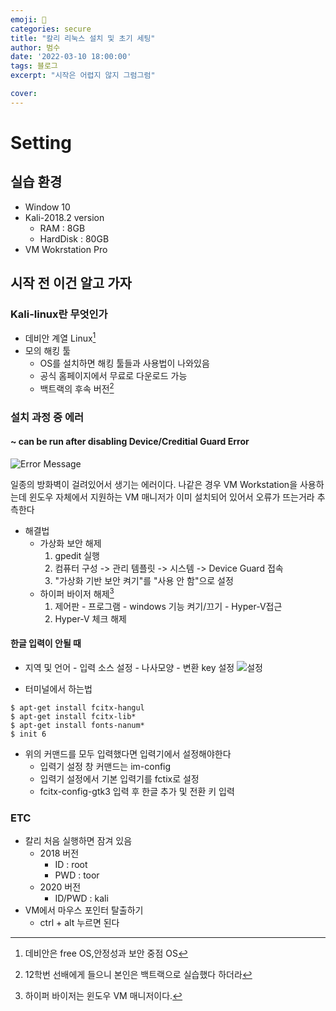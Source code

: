 ```yaml
---
emoji: 🏃
categories: secure
title: "칼리 리눅스 설치 및 초기 세팅"
author: 범수
date: '2022-03-10 18:00:00'
tags: 블로그
excerpt: "시작은 어렵지 않지 그럼그럼"

cover: 
---
```


# Setting

## 실습 환경

- Window 10
- Kali-2018.2 version
  - RAM : 8GB
  - HardDisk : 80GB
- VM Wokrstation Pro

## 시작 전 이건 알고 가자

### Kali-linux란 무엇인가

[^1]: 데비안은 free OS,안정성과 보안 중점 OS
[^2]: 12학번 선배에게 들으니 본인은 백트랙으로 실습했다 하더라

- 데비안 계열 Linux[^1]
- 모의 해킹 툴
  - OS를 설치하면 해킹 툴들과 사용법이 나와있음
  - 공식 홈페이지에서 무료로 다운로드 가능
  - 백트랙의 후속 버전[^2]

### 설치 과정 중 에러

#### ~ can be run after disabling Device/Creditial Guard Error

![Error Message](https://user-images.githubusercontent.com/37897508/80946668-82f32e80-8e29-11ea-878f-e3419f0154df.PNG)

일종의 방화벽이 걸려있어서 생기는 에러이다. 나같은 경우 VM Workstation을 사용하는데 윈도우 자체에서 지원하는 VM 매니저가 이미 설치되어 있어서 오류가 뜨는거라 추측한다

[^3]: 하이퍼 바이저는 윈도우 VM 매니저이다.

- 해결법
  - 가상화 보안 해제
    1. gpedit 실행
    2. 컴퓨터 구성 -> 관리 템플릿 -> 시스템 -> Device Guard 접속
    3. "가상화 기반 보안 켜기"를 "사용 안 함"으로 설정
  - 하이퍼 바이저 해제[^3]
    1. 제어판 - 프로그램 - windows 기능 켜기/끄기 - Hyper-V접근
    2. Hyper-V 체크 해제

#### 한글 입력이 안될 때

- 지역 및 언어 - 입력 소스 설정 - 나사모양 - 변환 key 설정
  ![설정](https://user-images.githubusercontent.com/37897508/81172174-b88a4a00-8fd8-11ea-954f-efefd80a2113.png)

- 터미널에서 하는법

```
$ apt-get install fcitx-hangul
$ apt-get install fcitx-lib*
$ apt-get install fonts-nanum*
$ init 6
```

- 위의 커맨드를 모두 입력했다면 입력기에서 설정해야한다
  - 입력기 설정 창 커맨드는 im-config
  - 입력기 설정에서 기본 입력기를 fctix로 설정
  - fcitx-config-gtk3 입력 후 한글 추가 및 전환 키 입력

### ETC

- 칼리 처음 실행하면 잠겨 있음
  - 2018 버전
    - ID : root
    - PWD : toor
  - 2020 버전
    - ID/PWD : kali
- VM에서 마우스 포인터 탈출하기
  - ctrl + alt 누르면 된다
